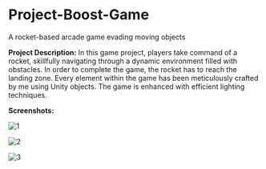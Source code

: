 # Project-Boost-Game
A rocket-based arcade game evading moving objects

**Project Description:**
In this game project, players take command of a rocket, skillfully navigating through a dynamic environment filled with obstacles. In order to complete the game, the rocket has to reach the landing zone. Every element within the game has been meticulously crafted by me using Unity objects. The game is enhanced with efficient lighting techniques.

**Screenshots:**

![1](https://github.com/Kamehamehaaaaaa/Project-Boost-Game/assets/31343707/649308f3-443c-4cb9-be20-5e383568843c)

![2](https://github.com/Kamehamehaaaaaa/Project-Boost-Game/assets/31343707/4dd3da87-7a9f-4c4d-aabb-a8d4214f95e7)

![3](https://github.com/Kamehamehaaaaaa/Project-Boost-Game/assets/31343707/317fc23f-5610-48f6-ab1c-572c29682099)
